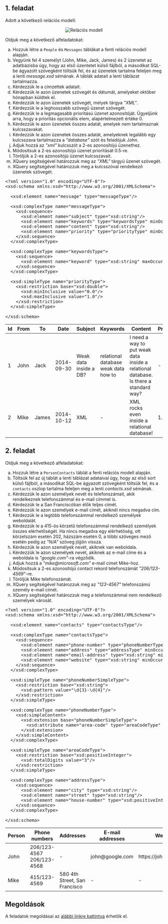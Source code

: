 ## 1. feladat

Adott a következő relációs modell:

<p align="center">
  <img src="assets/courses/xml/lab13/exercise01/messages.dot.png" alt="Relációs modell">
</p>

Oldjuk meg a következő alfeladatokat:

<ol type="a">
  <li>Hozzuk létre a <code>People</code> és <code>Messages</code> táblákat a fenti relációs modell alapján.</li>
  <li>Vegyünk fel 4 személyt (John, Mike, Jack, James) és 2 üzenetet az adatbázisba úgy, hogy az első üzentetet külső fájlból, a másodikat SQL-be ágyazott szövegként töltsük fel, és az üzenetek tartalma feleljen meg a lenti <i>message.xsd</i> sémának. A táblák adatait a lenti táblázat tartalmazza.</li>
  <li>Kérdezzük le a címzettek adatait.</li>
  <li>Kérdezzük le azon üzenetek szövegét és dátumát, amelyeket október hónapban küldtek el.</li>
  <li>Kérdezzük le azon üzenetek szövegét, melyek tárgya <i>"XML"</i>.</li>
  <li>Kérdezzük le a leghosszabb szövegű üzenet szövegét.</li>
  <li>Kérdezzük le a legmagasabb prioritású üzenet azonosítóját. Ügyeljünk arra, hogy a prioritás opcionális elem, alapértelmezett értéke 0.</li>
  <li>Kérdezzük le azon üzenetek összes adatát, amelyek nem tartalmaznak kulcsszavakat.</li>
  <li>Kérdezzük le azon üzenetek összes adatát, amelyeknek legalább egy kulcsszava tartalmazza a <i>"database"</i> szót és feladójuk John.</li>
  <li>Adjuk hozzá az <i>"xml"</i> kulcsszót a 2-es azonosítójú üzenethez.</li>
  <li>Módosítsuk a 2-es azonosítójú üzenet prioritását 0.5-re.</li>
  <li>Töröljük a 2-es azonosítójú üzenet kulcsszavait.</li>
  <li>XQuery segítségével határozzuk meg az <i>"XML"</i> tárgyú üzenet szövegét.</li>
  <li>XQuery segítségével határozzuk meg a kulcsszóval rendelkező üzenetek szövegét.</li>
</ol>

<pre class="prettyprint lang-xml" data-label="message.xsd">&lt;?xml version=&quot;1.0&quot; encoding=&quot;UTF-8&quot;?&gt;
&lt;xsd:schema xmlns:xsd=&quot;http://www.w3.org/2001/XMLSchema&quot;&gt;

  &lt;xsd:element name=&quot;message&quot; type=&quot;messageType&quot;/&gt;

  &lt;xsd:complexType name=&quot;messageType&quot;&gt;
    &lt;xsd:sequence&gt;
      &lt;xsd:element name=&quot;subject&quot; type=&quot;xsd:string&quot;/&gt;
      &lt;xsd:element name=&quot;keywords&quot; type=&quot;keywordsType&quot; minOccurs=&quot;0&quot;/&gt;
      &lt;xsd:element name=&quot;content&quot; type=&quot;xsd:string&quot;/&gt;
      &lt;xsd:element name=&quot;priority&quot; type=&quot;priorityType&quot; minOccurs=&quot;0&quot; default=&quot;0.0&quot;/&gt;
    &lt;/xsd:sequence&gt;
  &lt;/xsd:complexType&gt;

  &lt;xsd:complexType name=&quot;keywordsType&quot;&gt;
    &lt;xsd:sequence&gt;
      &lt;xsd:element name=&quot;keyword&quot; type=&quot;xsd:string&quot; maxOccurs=&quot;unbounded&quot;/&gt;
    &lt;/xsd:sequence&gt;
  &lt;/xsd:complexType&gt;

  &lt;xsd:simpleType name=&quot;priorityType&quot;&gt;
    &lt;xsd:restriction base=&quot;xsd:double&quot;&gt;
      &lt;xsd:minInclusive value=&quot;0.0&quot;/&gt;
      &lt;xsd:maxInclusive value=&quot;1.0&quot;/&gt;
    &lt;/xsd:restriction&gt;
  &lt;/xsd:simpleType&gt;

&lt;/xsd:schema&gt;</pre>

<table>
  <thead>
    <tr>
      <th>Id</th>
      <th>From</th>
      <th>To</th>
      <th>Date</th>
      <th>Subject</th>
      <th>Keywords</th>
      <th>Content</th>
      <th>Priority</th>
    </tr>
  </thead>
  <tbody>
    <tr>
      <td>1</td>
      <td>John</td>
      <td>Jack</td>
      <td>2014-09-30</td>
      <td>Weak data inside a DB?</td>
      <td>
        relational database<br>
        weak data<br>
        how to
      </td>
      <td>I need a way to put weak data inside a relational database. Is there a standard way?</td>
      <td>-</td>
    </tr>
    <tr>
      <td>2</td>
      <td>Mike</td>
      <td>James</td>
      <td>2014-10-12</td>
      <td>XML</td>
      <td>-</td>
      <td>XML rocks even inside a relational database!</td>
      <td>1.0</td>
    </tr>
  </tbody>
</table>

## 2. feladat

Oldjuk meg a következő alfeladatokat:

<ol type="a">
  <li>Hozzuk létre a <code>PersonContacts</code> táblát a fenti relációs modell alapján.</li>
  <li>Töltsük fel az új táblát a lenti táblázat adataival úgy, hogy az első sort külső fájlból, a másodikat SQL-be ágyazott szövegként töltsük fel, és a <code>contacts</code> oszlop tartalma feleljen meg a lenti <i>contacts.xsd</i> sémának.</li>
  <li>Kérdezzük le azon személyek nevét és telefonszámait, akik rendelkeznek telefonszámmal és e-mail címmel is.</li>
  <li>Kérdezzük le a San Franciscóban élők teljes címét.</li>
  <li>Kérdezzük le azon személyek e-mail címét, akiknél nincs megadva cím.</li>
  <li>Kérdezzük le a legtöbb telefonszámmal rendelkező személyek weboldalát.</li>
  <li>Kérdezzük le a 415-ös körzetű telefonszámmal rendelkező személyek összes elérhetőségét. Ha nincs megadva egy elérhetőség, ott körzetszám esetén 202, házszám esetén 0, a többi szöveges mező esetén pedig az <i>"N/A"</i> szöveg jöjjön vissza.</li>
  <li>Kérdezzük le azon személyek nevét, akiknek van weboldala.</li>
  <li>Kérdezzük le azon személyek nevét, akiknek az e-mail címe és a weboldala is <i>"google.com"</i>-ra végződik.</li>
  <li>Adjuk hozzá a <i>"mike@microsoft.com"</i> e-mail címet Mike-hoz.</li>
  <li>Módosítsuk a 2-es azonosítójú contact rekord telefonszámát <i>"206/123-4569"</i>-re.</li>
  <li>Töröljük Mike telefonszámát.</li>
  <li>XQuery segítségével határozzuk meg az <i>"123-4567"</i> telefonszámú személy e-mail címét.</li>
  <li>XQuery segítségével határozzuk meg a telefonszámmal nem rendelkező személyek városát.</li>
</ol>

<pre class="prettyprint lang-xml" data-label="contacts.xsd">&lt;?xml version=&quot;1.0&quot; encoding=&quot;UTF-8&quot;?&gt;
&lt;xsd:schema xmlns:xsd=&quot;http://www.w3.org/2001/XMLSchema&quot;&gt;

  &lt;xsd:element name=&quot;contacts&quot; type=&quot;contactsType&quot;/&gt;

  &lt;xsd:complexType name=&quot;contactsType&quot;&gt;
    &lt;xsd:sequence&gt;
      &lt;xsd:element name=&quot;phone-number&quot; type=&quot;phoneNumberType&quot; minOccurs=&quot;0&quot; maxOccurs=&quot;unbounded&quot;/&gt;
      &lt;xsd:element name=&quot;address&quot; type=&quot;addressType&quot; minOccurs=&quot;0&quot; maxOccurs=&quot;unbounded&quot;/&gt;
      &lt;xsd:element name=&quot;email-address&quot; type=&quot;xsd:string&quot; minOccurs=&quot;0&quot; maxOccurs=&quot;unbounded&quot;/&gt;
      &lt;xsd:element name=&quot;website&quot; type=&quot;xsd:string&quot; minOccurs=&quot;0&quot; maxOccurs=&quot;unbounded&quot;/&gt;
    &lt;/xsd:sequence&gt;
  &lt;/xsd:complexType&gt;

  &lt;xsd:simpleType name=&quot;phoneNumberSimpleType&quot;&gt;
    &lt;xsd:restriction base=&quot;xsd:string&quot;&gt;
      &lt;xsd:pattern value=&quot;\d{3}-\d{4}&quot;/&gt;
    &lt;/xsd:restriction&gt;
  &lt;/xsd:simpleType&gt;

  &lt;xsd:complexType name=&quot;phoneNumberType&quot;&gt;
    &lt;xsd:simpleContent&gt;
      &lt;xsd:extension base=&quot;phoneNumberSimpleType&quot;&gt;
        &lt;xsd:attribute name=&quot;area-code&quot; type=&quot;areaCodeType&quot; use=&quot;required&quot;/&gt;
      &lt;/xsd:extension&gt;
    &lt;/xsd:simpleContent&gt;
  &lt;/xsd:complexType&gt;

  &lt;xsd:simpleType name=&quot;areaCodeType&quot;&gt;
    &lt;xsd:restriction base=&quot;xsd:positiveInteger&quot;&gt;
      &lt;xsd:totalDigits value=&quot;3&quot;/&gt;
    &lt;/xsd:restriction&gt;
  &lt;/xsd:simpleType&gt;

  &lt;xsd:complexType name=&quot;addressType&quot;&gt;
    &lt;xsd:sequence&gt;
      &lt;xsd:element name=&quot;city&quot; type=&quot;xsd:string&quot;/&gt;
      &lt;xsd:element name=&quot;street&quot; type=&quot;xsd:string&quot;/&gt;
      &lt;xsd:element name=&quot;house-number&quot; type=&quot;xsd:positiveInteger&quot;/&gt;
    &lt;/xsd:sequence&gt;
  &lt;/xsd:complexType&gt;

&lt;/xsd:schema&gt;</pre>

<table>
  <thead>
    <tr>
      <th>Person</th>
      <th>Phone numbers</th>
      <th>Addresses</th>
      <th>E-mail addresses</th>
      <th>Websites</th>
    </tr>
  </thead>
  <tbody>
    <tr>
      <td>John</td>
      <td>
        206/123-4567<br>
        206/123-4568
      </td>
      <td>-</td>
      <td>john@google.com</td>
      <td>https://john.google.com</td>
    </tr>
    <tr>
      <td>Mike</td>
      <td>415/123-4569</td>
      <td>580 4th Street, San Francisco</td>
      <td>-</td>
      <td>-</td>
    </tr>
  </tbody>
</table>

## Megoldások

A feladatok megoldásai az [alábbi linkre kattintva](assets/courses/xml/lab13/solution.zip) érhetők el.
